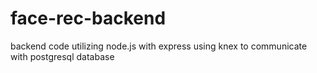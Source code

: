 # face-rec-backend

backend code utilizing node.js with express using knex to communicate with postgresql database
